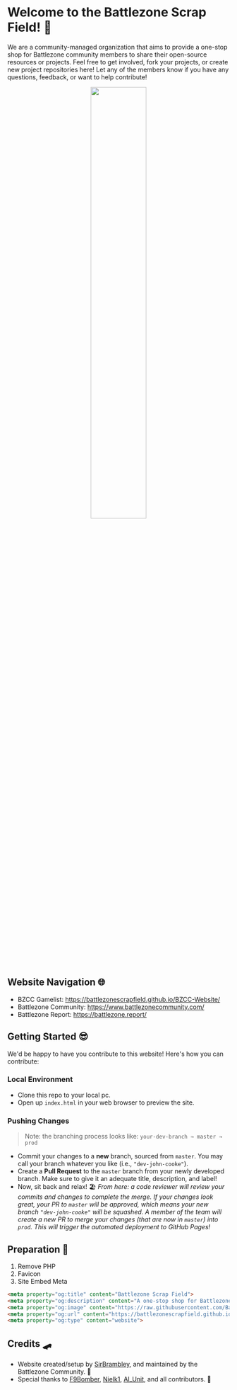 
# Welcome to the Battlezone Scrap Field! 👋

We are a community-managed organization that aims to provide a one-stop shop for Battlezone community members to share their open-source resources or projects.
Feel free to get involved, fork your projects, or create new project repositories here!
Let any of the members know if you have any questions, feedback, or want to help contribute!

<p align="center">
  <img width="50%" src="https://raw.githubusercontent.com/BattlezoneScrapField/.github/refs/heads/main/profile/gif/bz2_scav_deploy.gif">
</p>

<br>

## Website Navigation 🌐

- BZCC Gamelist: https://battlezonescrapfield.github.io/BZCC-Website/
- Battlezone Community: https://www.battlezonecommunity.com/
- Battlezone Report: https://battlezone.report/

## Getting Started 😎
We'd be happy to have you contribute to this website! Here's how you can contribute:

### Local Environment
- Clone this repo to your local pc.
- Open up `index.html` in your web browser to preview the site.

### Pushing Changes
> Note: the branching process looks like: `your-dev-branch → master → prod`

- Commit your changes to a **new** branch, sourced from `master`. You may call your branch whatever you like (i.e., `"dev-john-cooke"`).
- Create a **Pull Request** to the `master` branch from your newly developed branch. Make sure to give it an adequate title, description, and label!
- Now, sit back and relax! 🏖️ _From here: a code reviewer will review your commits and changes to complete the merge. If your changes look great, your PR to `master` will be approved, which means your new branch `"dev-john-cooke"` will be squashed. A member of the team will create a new PR to merge your changes (that are now in `master`) into `prod`. This will trigger the automated deployment to GitHub Pages!_

## Preparation 🚀

1. Remove PHP
2. Favicon
3. Site Embed Meta

```html
<meta property="og:title" content="Battlezone Scrap Field">
<meta property="og:description" content="A one-stop shop for Battlezone community members to share their open-source resources or projects.">
<meta property="og:image" content="https://raw.githubusercontent.com/BattlezoneScrapField/.github/refs/heads/main/profile/img/isdf_scavenger.png">
<meta property="og:url" content="https://battlezonescrapfield.github.io/">
<meta property="og:type" content="website">
```

## Credits 🛹
- Website created/setup by [SirBrambley](https://github.com/LordBramster), and maintained by the Battlezone Community. 💖
- Special thanks to [F9Bomber](https://github.com/HerndonE), [Nielk1](https://github.com/Nielk1), [AI_Unit](https://github.com/JJ173), and all contributors. 💫


